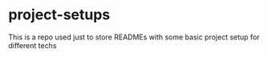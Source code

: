 # project-setups
This is a repo used just to store READMEs with some basic project setup for different techs
